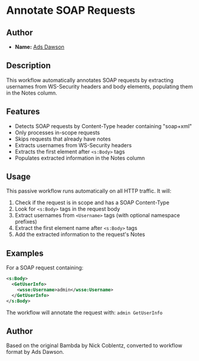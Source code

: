 # Annotate SOAP Requests

## Author
- **Name:** [Ads Dawson](https://github.com/GangGreenTemperTatum)

## Description
This workflow automatically annotates SOAP requests by extracting usernames from WS-Security headers and body elements, populating them in the Notes column.

## Features

- Detects SOAP requests by Content-Type header containing "soap+xml"
- Only processes in-scope requests
- Skips requests that already have notes
- Extracts usernames from WS-Security headers
- Extracts the first element after `<s:Body>` tags
- Populates extracted information in the Notes column

## Usage

This passive workflow runs automatically on all HTTP traffic. It will:

1. Check if the request is in scope and has a SOAP Content-Type
2. Look for `<s:Body>` tags in the request body
3. Extract usernames from `<Username>` tags (with optional namespace prefixes)
4. Extract the first element name after `<s:Body>` tags
5. Add the extracted information to the request's Notes

## Examples

For a SOAP request containing:
```xml
<s:Body>
  <GetUserInfo>
    <wsse:Username>admin</wsse:Username>
  </GetUserInfo>
</s:Body>
```

The workflow will annotate the request with: `admin GetUserInfo`

## Author

Based on the original Bambda by Nick Coblentz, converted to workflow format by Ads Dawson.